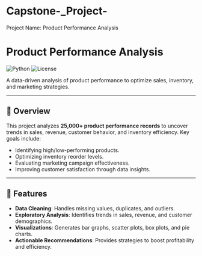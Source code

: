 # Capstone-_Project-
Project Name: Product Performance Analysis 
# Product Performance Analysis

![Python](https://img.shields.io/badge/python-3.9%2B-blue)
![License](https://img.shields.io/badge/license-MIT-green)

A data-driven analysis of product performance to optimize sales, inventory, and marketing strategies.

---

## 📖 Overview

This project analyzes **25,000+ product performance records** to uncover trends in sales, revenue, customer behavior, and inventory efficiency. Key goals include:
- Identifying high/low-performing products.
- Optimizing inventory reorder levels.
- Evaluating marketing campaign effectiveness.
- Improving customer satisfaction through data insights.

---

## 🚀 Features

- **Data Cleaning**: Handles missing values, duplicates, and outliers.
- **Exploratory Analysis**: Identifies trends in sales, revenue, and customer demographics.
- **Visualizations**: Generates bar graphs, scatter plots, box plots, and pie charts.
- **Actionable Recommendations**: Provides strategies to boost profitability and efficiency.
